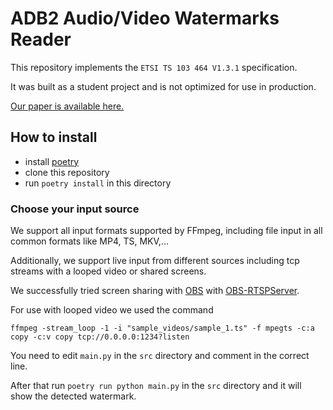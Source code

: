 # ADB2 Audio/Video Watermarks Reader

This repository implements the `ETSI TS 103 464 V1.3.1` specification.

It was built as a student project and is not optimized for use in production.

[Our paper is available here.](documentation/paper.pdf)


## How to install

- install [poetry](https://python-poetry.org/docs/)
- clone this repository
- run `poetry install` in this directory

### Choose your input source

We support all input formats supported by FFmpeg, including file input in all common formats like MP4, TS, MKV,...

Additionally, we support live input from different sources including tcp streams with a looped video or shared screens.

We successfully tried screen sharing with [OBS](https://obsproject.com/) with [OBS-RTSPServer](https://github.com/iamscottxu/obs-rtspserver).

For use with looped video we used the command
```
ffmpeg -stream_loop -1 -i "sample_videos/sample_1.ts" -f mpegts -c:a copy -c:v copy tcp://0.0.0.0:1234?listen
```

You need to edit `main.py` in the `src` directory and comment in the correct line.

After that run `poetry run python main.py` in the `src` directory and it will show the detected watermark.
